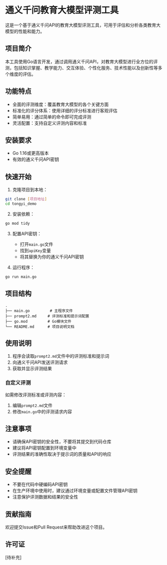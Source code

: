 # 通义千问教育大模型评测工具

这是一个基于通义千问API的教育大模型评测工具，可用于评估和分析各类教育大模型的性能和能力。

## 项目简介

本工具使用Go语言开发，通过调用通义千问API，对教育大模型进行全方位的评测，包括知识掌握、教学能力、交互体验、个性化服务、技术性能以及创新性等多个维度的评估。

## 功能特点

- 全面的评测维度：覆盖教育大模型的各个关键方面
- 标准化的评分体系：使用详细的评分标准进行客观评估
- 简单易用：通过简单的命令即可完成评测
- 灵活配置：支持自定义评测内容和标准

## 安装要求

- Go 1.16或更高版本
- 有效的通义千问API密钥

## 快速开始

1. 克隆项目到本地：
```bash
git clone [项目地址]
cd tongyi_demo
```

2. 安装依赖：
```bash
go mod tidy
```

3. 配置API密钥：
   - 打开`main.go`文件
   - 找到`apiKey`变量
   - 将其替换为你的通义千问API密钥

4. 运行程序：
```bash
go run main.go
```

## 项目结构

```
.
├── main.go         # 主程序文件
├── prompt2.md     # 评测标准和提示词配置
├── go.mod         # Go模块文件
└── README.md      # 项目说明文档
```

## 使用说明

1. 程序会读取`prompt2.md`文件中的评测标准和提示词
2. 向通义千问API发送评测请求
3. 获取并显示评测结果

### 自定义评测

如需修改评测标准或评测内容：
1. 编辑`prompt2.md`文件
2. 修改`main.go`中的评测请求内容

## 注意事项

- 请确保API密钥的安全性，不要将其提交到代码仓库
- 建议将API密钥配置到环境变量中
- 评测结果的准确性取决于提示词的质量和API的响应

## 安全提醒

- 不要在代码中硬编码API密钥
- 在生产环境中使用时，建议通过环境变量或配置文件管理API密钥
- 注意保护评测数据和结果的安全性

## 贡献指南

欢迎提交Issue和Pull Request来帮助改进这个项目。

## 许可证

[待补充]